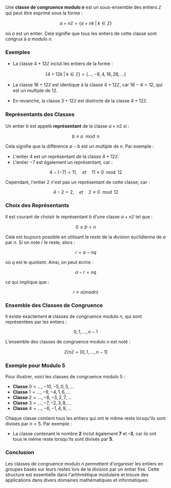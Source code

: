Une **classe de congruence modulo $n$** est un sous-ensemble des entiers $\mathbb{Z}$ qui peut être exprimé sous la forme :

$$
a + n\mathbb{Z} = \{ a + nk \; | \; k \in \mathbb{Z} \}
$$

où $a$ est un entier. Cela signifie que tous les entiers de cette classe sont congrus à $a$ modulo $n$.

### Exemples

- La classe $4 + 12\mathbb{Z}$ inclut les entiers de la forme :

$$
\{ 4 + 12k \; | \; k \in \mathbb{Z} \} = \{ ..., -8, 4, 16, 28, ... \}
$$

- La classe $16 + 12\mathbb{Z}$ est identique à la classe $4 + 12\mathbb{Z}$, car $16 - 4 = 12$, qui est un multiple de $12$.
  
- En revanche, la classe $3 + 12\mathbb{Z}$ est distincte de la classe $4 + 12\mathbb{Z}$.

### Représentants des Classes

Un entier $b$ est appelé **représentant** de la classe $a + n\mathbb{Z}$ si :

$$
b \equiv a \mod n
$$

Cela signifie que la différence $a - b$ est un multiple de $n$. Par exemple :

- L'entier $4$ est un représentant de la classe $4 + 12\mathbb{Z}$.
- L'entier $-7$ est également un représentant, car :

$$
4 - (-7) = 11, \quad et \quad 11 \equiv 0 \mod 12
$$

Cependant, l'entier $2$ n'est pas un représentant de cette classe, car :

$$
4 - 2 = 2, \quad et \quad 2 \neq 0 \mod 12
$$

### Choix des Représentants

Il est courant de choisir le représentant $b$ d'une classe $a + n\mathbb{Z}$ tel que :

$$
0 \leq b < n
$$

Cela est toujours possible en utilisant le reste de la division euclidienne de $a$ par $n$. Si on note $r$ le reste, alors :

$$
r = a - nq
$$

où $q$ est le quotient. Ainsi, on peut écrire :

$$
a - r = nq
$$

ce qui implique que :

$$
r \equiv a (mod n)
$$

### Ensemble des Classes de Congruence

Il existe exactement **$n$** classes de congruence modulo $n$, qui sont représentées par les entiers :

$$
0, 1, ..., n-1
$$

L'ensemble des classes de congruence modulo $n$ est noté :

$$
\mathbb{Z}/n\mathbb{Z} = [0, 1, ..., n-1]
$$

### Exemple pour Modulo 5

Pour illustrer, voici les classes de congruence modulo 5 :

- **Classe** $0 = {..., -10, -5, 0, 5, ...}$
- **Classe** $1 = {..., -9, -4, 1, 6, ...}$
- **Classe** $2 = {..., -8, -3, 2, 7, ...}$
- **Classe** $3 = {..., -7, -2, 3, 8, ...}$
- **Classe** $4 = {..., -6, -1, 4, 9, ...}$

Chaque classe contient tous les entiers qui ont le même reste lorsqu'ils sont divisés par $n = 5$. Par exemple :

- La classe contenant le nombre **2** inclut également **7** et **-3**, car ils ont tous le même reste lorsqu'ils sont divisés par **5**.

### Conclusion

Les classes de congruence modulo $n$ permettent d'organiser les entiers en groupes basés sur leurs restes lors de la division par un entier fixe. Cette structure est essentielle dans l'arithmétique modulaire et trouve des applications dans divers domaines mathématiques et informatiques.
